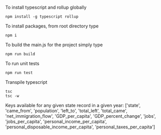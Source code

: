 To install typescript and rollup globally 
``` 
npm install -g typescript rollup
```

To install packages, from root directory type
```
npm i 
```

To build the main.js for the project simply type
```
npm run build
```

To run unit tests
```
npm run test
```

Transpile typescript
```
tsc
tsc -w
```

Keys available for any given state record in a given year:
['state', 'came_from', 'population', 'left_to', 'total_left', 'total_came', 'net_immigration_flow', 'GDP_per_capita', 'GDP_percent_change', 'jobs', 'jobs_per_capita', 'personal_income_per_capita', 'personal_disposable_income_per_capita', 'personal_taxes_per_capita']
